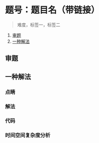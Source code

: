# 题号：题目名（带链接）

> 难度，标签一，标签二

1. [审题](#审题)
2. [一种解法](#一种解法)

## 审题

## 一种解法

### 点睛

### 解法

### 代码

### 时间空间复杂度分析
